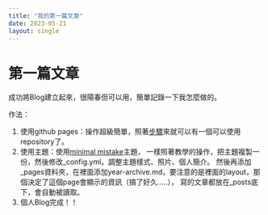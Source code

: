 ```yaml
---
title: "我的第一篇文章"
date: 2023-05-21
layout: single
---
```


# 第一篇文章
成功將Blog建立起來，很陽春但可以用，簡單記錄一下我怎麼做的。

作法：

1. 使用github pages：操作超級簡單，照著[步驟](https://pages.github.com/)來就可以有一個可以使用repository了。
2. 使用主題：使用[minimal mistake](https://github.com/mmistakes/minimal-mistakes/tree/master)主題，
一樣照著教學的操作，把主題複製一份，然後修改_config.yml，調整主題樣式、照片、個人簡介。
然後再添加_pages資料夾，在裡面添加year-archive.md，要注意的是裡面的layout，那個決定了這個page會顯示的資訊（搞了好久.....），
寫的文章都放在_posts底下，會自動被讀取。
3. 個人Blog完成！！
